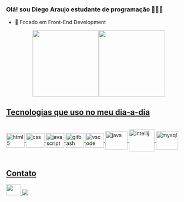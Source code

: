 ### Olá! sou Diego Araujo  estudante de programação 👨🏾‍💻

- 🔭 Focado em Front-End Development

<div align = "center">
  <a href="https://github.com/coderdiego">
  <img height = "180em" src = "https://github-readme-stats.vercel.app/api?username=coderdiego&show_icons=true&theme=onedark&include_all_commits=true&count_private=true" /><img height = "180em" src = "https://github-readme-stats.vercel.app/api/top-langs/?username=coderdiego&layout=compact&langs_count=7&theme=onedark" />
</div>
  
  ## Tecnologias que uso no meu dia-a-dia
  <div style="display: inline_block"><br/>
    <img align="center" alt="html5" height="40" width="50" src="https://cdn.jsdelivr.net/gh/devicons/devicon/icons/html5/html5-original.svg" />
    <img align="center" alt="css" height="40" width="50" src="https://cdn.jsdelivr.net/gh/devicons/devicon/icons/css3/css3-original.svg" />
    <img align="center" alt="javascript" height="40" width="50" src="https://cdn.jsdelivr.net/gh/devicons/devicon/icons/javascript/javascript-original.svg" />
    <img align="center" alt="gitbash" height="40" width="50" src="https://cdn.jsdelivr.net/gh/devicons/devicon/icons/git/git-plain.svg" />
     <img align="center" alt="vscode" height="40" width="50" src="https://cdn.jsdelivr.net/gh/devicons/devicon/icons/vscode/vscode-original.svg" />
    <img align="center" alt="java" height="50" width="60" src="https://cdn.jsdelivr.net/gh/devicons/devicon/icons/java/java-original.svg" />
    <img align="center" alt="intellij" height="60" width="70"  src="https://cdn.jsdelivr.net/gh/devicons/devicon/icons/intellij/intellij-original-wordmark.svg" />
    <img align="center" alt="mysql" height="50" width="60" src="https://cdn.jsdelivr.net/gh/devicons/devicon/icons/mysql/mysql-original-wordmark.svg" />
  </div><br/>
  
   ##  Contato
  <div>
    <a href="https://www.linkedin.com/in/diego-araujo-38a905210/"> <img height="30" width="40"src = "https://cdn.jsdelivr.net/gh/devicons/devicon/icons/linkedin/linkedin-original.svg"> </a>
 <a href="mailto:diego.ab.eletricista@gmail.com"> <img src = "https://img.shields.io/badge/Gmail-D14836?style=for-the-badge&logo=gmail&logoColor=white"> </ a>
  </div>
